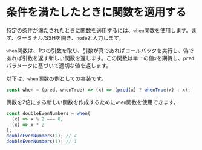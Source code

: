 # 条件を満たしたときに関数を適用する

特定の条件が満たされたときに関数を適用するには、`when`関数を使用します。まず、ターミナル/SSHを開き、`node`と入力します。

`when`関数は、1つの引数を取り、引数が真であればコールバックを実行し、偽であれば引数を返す新しい関数を返します。この関数は単一の値`x`を期待し、`pred`パラメータに基づいて適切な値を返します。

以下は、`when`関数の例としての実装です。

```js
const when = (pred, whenTrue) => (x) => (pred(x) ? whenTrue(x) : x);
```

偶数を2倍にする新しい関数を作成するために`when`関数を使用できます。

```js
const doubleEvenNumbers = when(
  (x) => x % 2 === 0,
  (x) => x * 2
);
doubleEvenNumbers(2); // 4
doubleEvenNumbers(1); // 1
```
